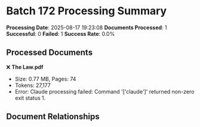 # Batch 172 Processing Summary

**Processing Date**: 2025-08-17 19:23:08
**Documents Processed**: 1
**Successful**: 0
**Failed**: 1
**Success Rate**: 0.0%

## Processed Documents

❌ **The Law.pdf**
   - Size: 0.77 MB, Pages: 74
   - Tokens: 27,177
   - Error: Claude processing failed: Command '['claude']' returned non-zero exit status 1.

## Document Relationships
